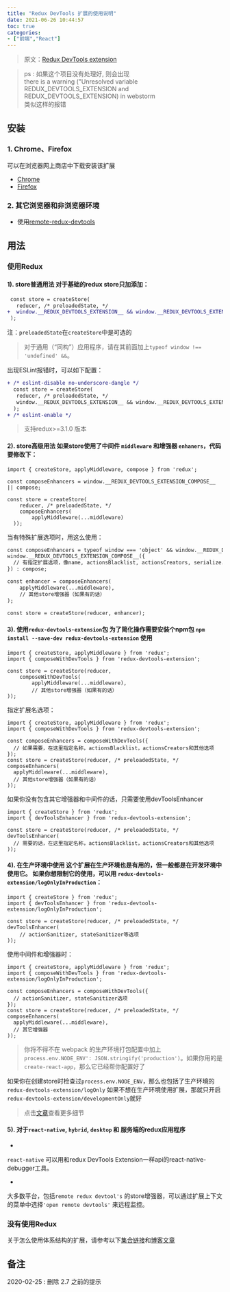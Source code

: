 ```yaml
---
title: "Redux DevTools 扩展的使用说明"
date: 2021-06-26 10:44:57
toc: true
categories:
- ["前端","React"]
---
```


> 原文：[Redux DevTools extension](https://github.com/zalmoxisus/redux-devtools-extension#usage)


> ps : 如果这个项目没有处理好, 则会出现<br />
there is a warning ("Unresolved variable REDUX_DEVTOOLS_EXTENSION and REDUX_DEVTOOLS_EXTENSION) in webstorm<br />
类似这样的报错




## 安装


### 1. Chrome、Firefox

可以在浏览器网上商店中下载安装该扩展

- [Chrome](https://chrome.google.com/webstore/detail/redux-devtools/lmhkpmbekcpmknklioeibfkpmmfibljd)
- [Firefox](https://addons.mozilla.org/en-US/firefox/addon/reduxdevtools/)


### 2. 其它浏览器和非浏览器环境

- 使用[remote-redux-devtools](https://github.com/zalmoxisus/remote-redux-devtools)


## 用法


### 使用Redux


#### 1). store普通用法 对于基础的redux store只加添加：

```diff
 const store = createStore(
   reducer, /* preloadedState, */
+  window.__REDUX_DEVTOOLS_EXTENSION__ && window.__REDUX_DEVTOOLS_EXTENSION__()
 );
```

注：`preloadedState`在`createStore`中是可选的

> 对于通用（“同构”）应用程序，请在其前面加上`typeof window !== 'undefined' &&`。


出现ESLint报错时，可以如下配置：

```diff
+ /* eslint-disable no-underscore-dangle */
  const store = createStore(
   reducer, /* preloadedState, */
   window.__REDUX_DEVTOOLS_EXTENSION__ && window.__REDUX_DEVTOOLS_EXTENSION__()
  );
+ /* eslint-enable */
```

> 支持redux>=3.1.0 版本



#### 2). store高级用法 如果store使用了中间件 `middleware` 和增强器 `enhaners`，代码要修改下：

```
import { createStore, applyMiddleware, compose } from 'redux';

const composeEnhancers = window.__REDUX_DEVTOOLS_EXTENSION_COMPOSE__ || compose;

const store = createStore(
    reducer, /* preloadedState, */ 
    composeEnhancers(
        applyMiddleware(...middleware)
  ));
```

当有特殊扩展选项时，用这么使用：

```diff
const composeEnhancers = typeof window === 'object' && window.__REDUX_DEVTOOLS_EXTENSION_COMPOSE__ ?   
window.__REDUX_DEVTOOLS_EXTENSION_COMPOSE__({
  // 有指定扩展选项，像name, actionsBlacklist, actionsCreators, serialize...
}) : compose;

const enhancer = composeEnhancers(
    applyMiddleware(...middleware),
    // 其他store增强器（如果有的话）
);

const store = createStore(reducer, enhancer);
```


#### 3). 使用`redux-devtools-extension`包 为了简化操作需要安装个npm包 `npm install --save-dev redux-devtools-extension` 使用

```
import { createStore, applyMiddleware } from 'redux';
import { composeWithDevTools } from 'redux-devtools-extension';

const store = createStore(reducer, 
    composeWithDevTools(
        applyMiddleware(...middleware),
        // 其他store增强器（如果有的话）
));
```

指定扩展名选项：

```
import { createStore, applyMiddleware } from 'redux';
import { composeWithDevTools } from 'redux-devtools-extension';

const composeEnhancers = composeWithDevTools({
  // 如果需要，在这里指定名称，actionsBlacklist，actionsCreators和其他选项
});
const store = createStore(reducer, /* preloadedState, */ composeEnhancers(
  applyMiddleware(...middleware),
  // 其他store增强器（如果有的话）
));
```

如果你没有包含其它增强器和中间件的话，只需要使用devToolsEnhancer

```
import { createStore } from 'redux';
import { devToolsEnhancer } from 'redux-devtools-extension';

const store = createStore(reducer, /* preloadedState, */ devToolsEnhancer(
  // 需要的话，在这里指定名称，actionsBlacklist，actionsCreators和其他选项
));
```


#### 4). 在生产环境中使用 这个扩展在生产环境也是有用的，但一般都是在开发环境中使用它。 如果你想限制它的使用，可以用 `redux-devtools-extension/logOnlyInProduction`：

```
import { createStore } from 'redux';
import { devToolsEnhancer } from 'redux-devtools-extension/logOnlyInProduction';

const store = createStore(reducer, /* preloadedState, */         devToolsEnhancer(
    // actionSanitizer, stateSanitizer等选项
));
```

使用中间件和增强器时：

```
import { createStore, applyMiddleware } from 'redux';
import { composeWithDevTools } from 'redux-devtools-extension/logOnlyInProduction';

const composeEnhancers = composeWithDevTools({
  // actionSanitizer, stateSanitizer选项
});
const store = createStore(reducer, /* preloadedState, */ composeEnhancers(
  applyMiddleware(...middleware),
  // 其它增强器
));
```

> 你将不得不在 webpack 的生产环境打包配置中加上`process.env.NODE_ENV': JSON.stringify('production')`。如果你用的是`create-react-app`，那么它已经帮你配置好了


如果你在创建store时检查过`process.env.NODE_ENV`，那么也包括了生产环境的`redux-devtools-extension/logOnly` 如果不想在生产环境使用扩展，那就只开启`redux-devtools-extension/developmentOnly`就好

> 点击[文章](https://medium.com/@zalmoxis/using-redux-devtools-in-production-4c5b56c5600f)查看更多细节



#### 5). 对于`react-native`, `hybrid`, `desktop` 和 服务端的redux应用程序

- 
`react-native` 可以用和redux DevTools Extension一样api的react-native-debugger工具。

- 
大多数平台，包括`remote redux devtool's` 的store增强器，可以通过扩展上下文的菜单中选择`'open remote devtools'` 来远程监控。



### 没有使用Redux

关于怎么使用体系结构的扩展，请参考以下[集合链接](https://github.com/zalmoxisus/redux-devtools-extension/blob/master/docs/Integrations.md)和[博客文章](https://medium.com/@zalmoxis/redux-devtools-without-redux-or-how-to-have-a-predictable-state-with-any-architecture-61c5f5a7716f)


## 备注

2020-02-25 : 删除 2.7 之前的提示

